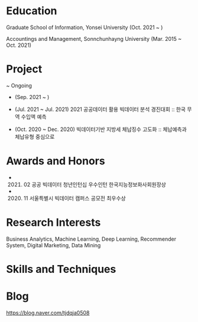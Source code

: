 # Education
Graduate School of Information, Yonsei University (Oct. 2021 ~ )

Accountings and Management, Sonnchunhayng University (Mar. 2015 ~ Oct. 2021)


# Project
~ Ongoing
- (Sep. 2021 ~ )   

- (Jul. 2021 ~ Jul. 2021) 2021 공공데이터 활용 빅데이터 분석 경진대회 :: 한국 무역 수입액 예측

- (Oct. 2020 ~ Dec. 2020) 빅데이터기반 지방세 체납징수 고도화 :: 체납예측과 체납유형 중심으로 



# Awards and Honors
- 2021. 02 공공 빅데이터 청년인턴십 우수인턴 한국지능정보화사회원장상
- 2020. 11 서울특별시 빅데이터 캠퍼스 공모전 최우수상 

# Research Interests
Business Analytics, Machine Learning, Deep Learning, Recommender System, Digital Marketing, Data Mining

# Skills and Techniques


# Blog
https://blog.naver.com/tjdqja0508






<!---
sbkim508/sbkim508 is a ✨ special ✨ repository because its `README.md` (this file) appears on your GitHub profile.
You can click the Preview link to take a look at your changes.
--->
